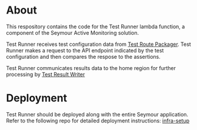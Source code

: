 # About
This respository contains the code for the Test Runner lambda function, a component of the Seymour Active Monitoring solution.

Test Runner receives test configuration data from [Test Route Packager](https://github.com/seymour-active-monitoring/test-route-packager). Test Runner makes a request to the API endpoint indicated by the test configuration and then compares the respose to the assertions.

Test Runner communicates results data to the home region for further processing by [Test Result Writer](https://github.com/seymour-active-monitoring/test-result-writer) 

# Deployment

Test Runner should be deployed along with the entire Seymour application. Refer to the following repo for detailed deployment instructions: [infra-setup](https://github.com/seymour-active-monitoring/infra-setup)